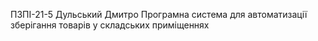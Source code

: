  ПЗПІ-21-5 
 Дульський Дмитро 
 Програмна система для автоматизації зберігання товарів у складських приміщеннях 
